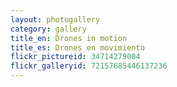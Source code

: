 ```yaml
---
layout: photogallery
category: gallery
title_en: Drones in motion
title_es: Drones en movimiento
flickr_pictureid: 34714279004
flickr_galleryid: 72157685446137236
---
```

